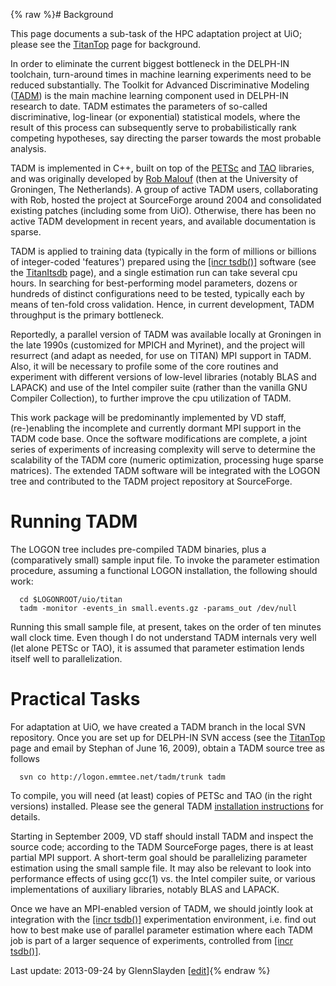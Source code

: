 {% raw %}# Background

This page documents a sub-task of the HPC adaptation project at UiO;
please see the [TitanTop](https://blog.inductorsoftware.com/docsproto/missing/TitanTop) page for background.

In order to eliminate the current biggest bottleneck in the DELPH-IN
toolchain, turn-around times in machine learning experiments need to be
reduced substantially. The Toolkit for Advanced Discriminative Modeling
([TADM](http://tadm.sf.net)) is the main machine learning component used
in DELPH-IN research to date. TADM estimates the parameters of so-called
discriminative, log-linear (or exponential) statistical models, where
the result of this process can subsequently serve to probabilistically
rank competing hypotheses, say directing the parser towards the most
probable analysis.

TADM is implemented in C++, built on top of the
[PETSc](http://www.mcs.anl.gov/petsc/petsc-2/) and
[TAO](http://www.mcs.anl.gov/research/projects/tao/) libraries, and was
originally developed by [Rob Malouf](http://www-rohan.sdsu.edu/~malouf/)
(then at the University of Groningen, The Netherlands). A group of
active TADM users, collaborating with Rob, hosted the project at
SourceForge around 2004 and consolidated existing patches (including
some from UiO). Otherwise, there has been no active TADM development in
recent years, and available documentation is sparse.

TADM is applied to training data (typically in the form of millions or
billions of integer-coded 'features') prepared using the [\[incr
tsdb()\]](http://www.delph-in.net/itsdb) software (see the
[TitanItsdb](https://blog.inductorsoftware.com/docsproto/missing/TitanItsdb) page), and a single estimation run can take
several cpu hours. In searching for best-performing model parameters,
dozens or hundreds of distinct configurations need to be tested,
typically each by means of ten-fold cross validation. Hence, in current
development, TADM throughput is the primary bottleneck.

Reportedly, a parallel version of TADM was available locally at
Groningen in the late 1990s (customized for MPICH and Myrinet), and the
project will resurrect (and adapt as needed, for use on TITAN) MPI
support in TADM. Also, it will be necessary to profile some of the core
routines and experiment with different versions of low-level libraries
(notably BLAS and LAPACK) and use of the Intel compiler suite (rather
than the vanilla GNU Compiler Collection), to further improve the cpu
utilization of TADM.

This work package will be predominantly implemented by VD staff,
(re-)enabling the incomplete and currently dormant MPI support in the
TADM code base. Once the software modifications are complete, a joint
series of experiments of increasing complexity will serve to determine
the scalability of the TADM core (numeric optimization, processing huge
sparse matrices). The extended TADM software will be integrated with the
LOGON tree and contributed to the TADM project repository at
SourceForge.

# Running TADM

The LOGON tree includes pre-compiled TADM binaries, plus a
(comparatively small) sample input file. To invoke the parameter
estimation procedure, assuming a functional LOGON installation, the
following should work:

      cd $LOGONROOT/uio/titan
      tadm -monitor -events_in small.events.gz -params_out /dev/null

Running this small sample file, at present, takes on the order of ten
minutes wall clock time. Even though I do not understand TADM internals
very well (let alone PETSc or TAO), it is assumed that parameter
estimation lends itself well to parallelization.

# Practical Tasks

For adaptation at UiO, we have created a TADM branch in the local SVN
repository. Once you are set up for DELPH-IN SVN access (see the
[TitanTop](https://blog.inductorsoftware.com/docsproto/missing/TitanTop) page and email by Stephan of June 16, 2009), obtain
a TADM source tree as follows

      svn co http://logon.emmtee.net/tadm/trunk tadm

To compile, you will need (at least) copies of PETSc and TAO (in the
right versions) installed. Please see the general TADM [installation
instructions](http://tadm.sourceforge.net/install.txt) for details.

Starting in September 2009, VD staff should install TADM and inspect the
source code; according to the TADM SourceForge pages, there is at least
partial MPI support. A short-term goal should be parallelizing parameter
estimation using the small sample file. It may also be relevant to look
into performance effects of using gcc(1) vs. the Intel compiler suite,
or various implementations of auxiliary libraries, notably BLAS and
LAPACK.

Once we have an MPI-enabled version of TADM, we should jointly look at
integration with the [\[incr tsdb()\]](http://www.delph-in.net/itsdb)
experimentation environment, i.e. find out how to best make use of
parallel parameter estimation where each TADM job is part of a larger
sequence of experiments, controlled from [\[incr
tsdb()\]](http://www.delph-in.net/itsdb).

Last update: 2013-09-24 by GlennSlayden [[edit](https://github.com/delph-in/docs/wiki/TitanTadm/_edit)]{% endraw %}